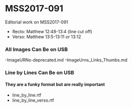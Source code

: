 # MSS2017-091
Editorial work on MSS2017-091

- Recto: Matthew 12:48-13:4
(line cut off)
- Verso: Matthew 13:5-13:11 or 13:12

### All Images Can Be on USB
-ImageURNs-deprecated.md
-ImageUrns_Links_Thumbs.md

### Line by Lines Can Be on USB
#### They are a funky format but are really important
- line_by_line.rtf
- line_by_line_verso.rtf
